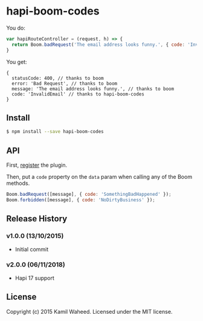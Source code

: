 # hapi-boom-codes 

You do:

```javascript
var hapiRouteController = (request, h) => {
  return Boom.badRequest('The email address looks funny.', { code: 'InvalidEmail' });
}
```

You get:

```
{
  statusCode: 400, // thanks to boom
  error: 'Bad Request', // thanks to boom
  message: 'The email address looks funny.', // thanks to boom
  code: 'InvalidEmail' // thanks to hapi-boom-codes
}
```


## Install

```bash
$ npm install --save hapi-boom-codes
```


## API

First, [register](http://hapijs.com/api#serverregisterplugins-options-callback) the plugin.

Then, put a `code` property on the `data` param when calling any of the Boom methods.

```javascript
Boom.badRequest([message], { code: 'SomethingBadHappened' });
Boom.forbidden([message], { code: 'NoDirtyBusiness' });
```


## Release History

### v1.0.0 (13/10/2015)

 - Initial commit

### v2.0.0 (06/11/2018)

 - Hapi 17 support

## License

Copyright (c) 2015 Kamil Waheed. Licensed under the MIT license.
